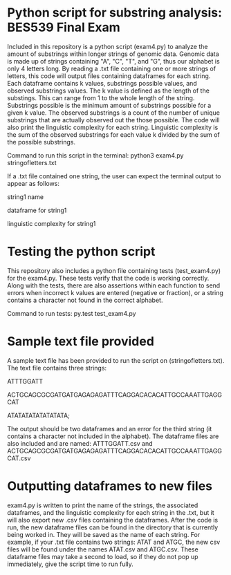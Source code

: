 # Python script for substring analysis: BES539 Final Exam

Included in this repository is a python script (exam4.py) to analyze the amount of substrings within longer strings of genomic data. Genomic data is made up of strings containing "A", "C", "T", and "G", thus our alphabet is only 4 letters long. By reading a .txt file containing one or more strings of letters, this code will output files containing dataframes for each string. Each dataframe contains k values, substrings possible values, and observed substrings values. The k value is defined as the length of the substings. This can range from 1 to the whole length of the string. Substrings possible is the minimum amount of substrings possible for a given k value. The observed substrings is a count of the number of unique substrings that are actually observed out the those possible. The code will also print the linguistic complexity for each string. Linguistic complexity is the sum of the observed substrings for each value k divided by the sum of the possible substrings.

Command to run this script in the terminal: python3 exam4.py stringofletters.txt

If a .txt file contained one string, the user can expect the terminal output to appear as follows: 

string1 name

dataframe for string1

linguistic complexity for string1


# Testing the python script 

This repository also includes a python file containing tests (test_exam4.py) for the exam4.py. These tests verify that the code is working correctly. Along with the tests, there are also assertions within each function to send errors when incorrect k values are entered (negative or fraction), or a string contains a character not found in the correct alphabet. 

Command to run tests: py.test test_exam4.py

# Sample text file provided 

A sample text file has been provided to run the script on (stringofletters.txt). The text file contains three strings:

ATTTGGATT

ACTGCAGCGCGATGATGAGAGAGATTTCAGGACACACATTGCCAAATTGAGGCAT

ATATATATATATATATA;

The output should be two dataframes and an error for the third string (it contains a character not included in the alphabet). The dataframe files are also included and are named: ATTTGGATT.csv and ACTGCAGCGCGATGATGAGAGAGATTTCAGGACACACATTGCCAAATTGAGGCAT.csv

# Outputting dataframes to new files

exam4.py is written to print the name of the strings, the associated dataframes, and the linguistic complexity for each string in the .txt, but it will also export new .csv files containing the dataframes. After the code is run, the new dataframe files can be found in the directory that is currently being worked in. They will be saved as the name of each string. For example, if your .txt file contains two strings: ATAT and ATGC, the new csv files will be found under the names ATAT.csv and ATGC.csv. These dataframe files may take a second to load, so if they do not pop up immediately, give the script time to run fully. 
